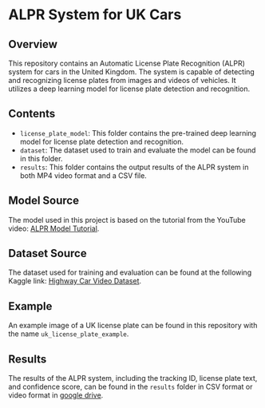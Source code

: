 # ALPR System for UK Cars

## Overview
This repository contains an Automatic License Plate Recognition (ALPR) system for cars in the United Kingdom. The system is capable of detecting and recognizing license plates from images and videos of vehicles. It utilizes a deep learning model for license plate detection and recognition.

## Contents

- `license_plate_model`: This folder contains the pre-trained deep learning model for license plate detection and recognition.
- `dataset`: The dataset used to train and evaluate the model can be found in this folder.
- `results`: This folder contains the output results of the ALPR system in both MP4 video format and a CSV file.

## Model Source

The model used in this project is based on the tutorial from the YouTube video: [ALPR Model Tutorial](https://www.youtube.com/watch?v=fyJB1t0o0ms).

## Dataset Source

The dataset used for training and evaluation can be found at the following Kaggle link: [Highway Car Video Dataset](https://www.kaggle.com/datasets/nilesh14k/highway-car-video).

## Example

An example image of a UK license plate can be found in this repository with the name `uk_license_plate_example`.

## Results

The results of the ALPR system, including the tracking ID, license plate text, and confidence score, can be found in the `results` folder in CSV format or video format in [google drive](https://drive.google.com/file/d/1_vJI9-uhFFNEV_XghzX43ctzGO8tENJe/view?usp=drive_link).
